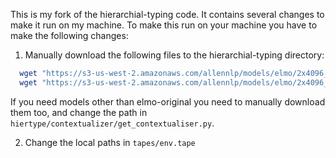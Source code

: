 This is my fork of the hierarchial-typing code. It contains several changes to make it run on my machine. To make this run on your machine you have to make the following changes:
1. Manually download the following files to the hierarchial-typing directory:

  ```bash
    wget "https://s3-us-west-2.amazonaws.com/allennlp/models/elmo/2x4096_512_2048cnn_2xhighway/elmo_2x4096_512_2048cnn_2xhighway_weights.hdf5"
    wget "https://s3-us-west-2.amazonaws.com/allennlp/models/elmo/2x4096_512_2048cnn_2xhighway/elmo_2x4096_512_2048cnn_2xhighway_options.json"
  ```
  If you need models other than elmo-original you need to manually download them too, and change the path in `hiertype/contextualizer/get_contextualiser.py`.
  
 2. Change the local paths in `tapes/env.tape`

